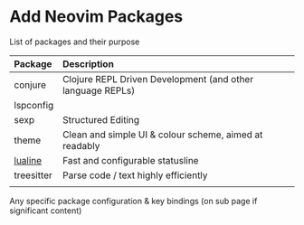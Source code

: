 # Add Neovim Packages

List of packages and their purpose

| Package               | Description                                                |
|:----------------------|:-----------------------------------------------------------|
| conjure               | Clojure REPL Driven Development (and other language REPLs) |
| lspconfig             |                                                            |
| sexp                  | Structured Editing                                         |
| theme                 | Clean and simple UI & colour scheme, aimed at readably     |
| [lualine](lualine.md) | Fast and configurable statusline                           |
| treesitter            | Parse code / text highly efficiently                       |
|                       |                                                            |

Any specific package configuration & key bindings (on sub page if significant content)
